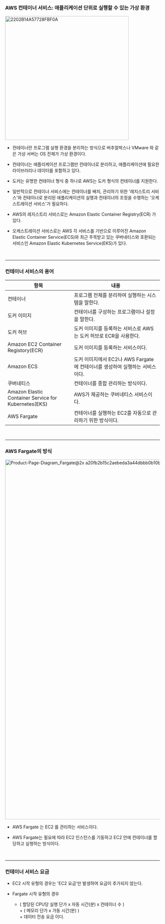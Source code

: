 ### AWS 컨테이너 서비스: 애플리케이션 단위로 실행할 수 있는 가상 환경

<img width="402" alt="2202B14A57728FBF0A" src="https://user-images.githubusercontent.com/50399804/134812606-c0d30a02-fc5c-4359-a81d-0c0c886ce099.png">

- 컨테이너란 프로그램 실행 환경을 분리하는 방식으로 버추얼박스나 VMware 와 같은 가상 서버는 OS 전체가 가상 환경이다.

  

- 컨테이너는 애플리케이션 프로그램만 컨테이너로 분리하고, 애플리케이션에 필요한 라이브러리나 데이터를 포함하고 있다.

  

- 도커는 유명한 컨테이너 형식 중 하나로 AWS는 도커 형식의 컨테이너를 지원한다.

  

- 일반적으로 컨테이너 서비스에는 컨테이너를 배치, 관리하기 위한 '레지스트리 서비스'와 컨테이너로 분리된 애플리케이션의 실행과 컨테이너의 조정을 수행하는 '오케스트레이션 서비스'가 필요하다.

  

- AWS의 레지스트리 서비스로는 Amazon Elastic Container Registry(ECR) 가 있다.

  

- 오케스트레이션 서비스로는 AWS 각 서비스를 기반으로 이루어진 Amazon Elastic Container Service(ECS)와 최근 주목받고 있는  쿠버네티스와 호환되는 서비스인 Amazon Elastic Kubernetes Service(EKS)가 있다.



<br>

***

### 컨테이너 서비스의 용어

| 항목                                                       | 내용                                                         |
| ---------------------------------------------------------- | ------------------------------------------------------------ |
| 컨테이너                                                   | 프로그램 전체를 분리하여 실행하는 시스템을 말한다.           |
| 도커 이미지                                                | 컨테이너를 구성하는 프로그램이나 설정을 말한다.              |
| 도커 허브                                                  | 도커 이미지를 등록하는 서비스로 AWS는 도커 허브로 ECR을 사용한다. |
| Amazon EC2 Container Registory(ECR)                        | 도커 이미지를 등록하는 서비스이다.                           |
| Amazon ECS                                                 | 도커 이미지에서 EC2나 AWS Fargate에 컨테이너를 생성하여 실행하는 서비스이다. |
| 쿠버네티스                                                 | 컨테이너를 종합 관리하는 방식이다.                           |
| Amazon Elastic<br>Container Service for<br>Kubernetes(EKS) | AWS가 제공하는 쿠버네티스 서비스이다.                        |
| AWS Fargate                                                | 컨테이너를 실행하는 EC2를 자동으로 관리하기 위한 방식이다.   |



<br>

***

### AWS Fargate의 방식

<img width="1167" alt="Product-Page-Diagram_Fargate@2x a20fb2b15c2aebeda3a44dbbb0b10b82fb89aa6a" src="https://user-images.githubusercontent.com/50399804/134812767-09c44f1f-8e6c-42cd-8fef-31c6335f2f09.png">

- AWS Fargate 는 EC2 를 관리하는 서비스이다.

  

- AWS Fargate는 필요에 따라 EC2 인스턴스를 기동하고 EC2 안에 컨테이너를 할당하고 실행하는 방식이다.



<br>

***

### 컨테이너 서비스 요금

- EC2 시작 유형의 경우는 'EC2 요금'만 발생하여 요금이 추가되지 않는다.

 

- Fargate 시작 유형의 경우

  - ( 할당된 CPU당 실행 단가 x 자동 시간(분) x 컨테이너 수 ) <br> + ( 메모리 단가 x 가동 시간(분) ) <br> + 데이터 전송 요금 이다.

